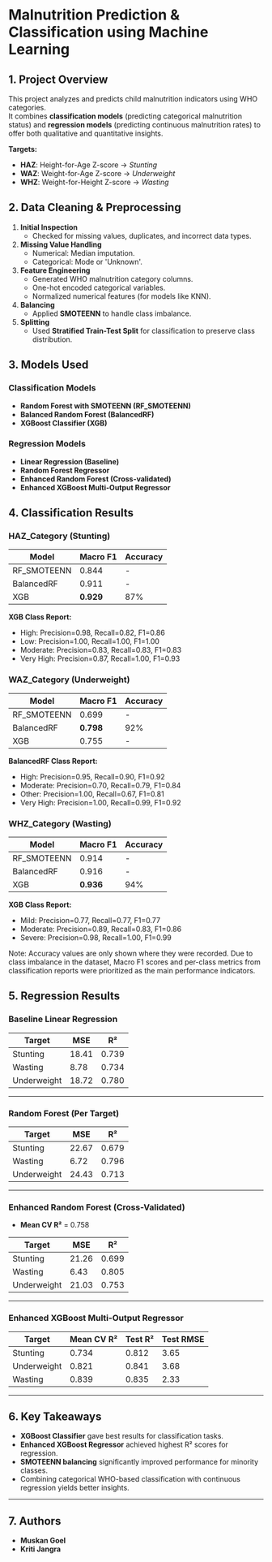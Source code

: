 # Malnutrition Prediction & Classification using Machine Learning

## 1. Project Overview
This project analyzes and predicts child malnutrition indicators using WHO categories.  
It combines **classification models** (predicting categorical malnutrition status) and **regression models** (predicting continuous malnutrition rates) to offer both qualitative and quantitative insights.

**Targets:**
- **HAZ**: Height-for-Age Z-score → *Stunting*
- **WAZ**: Weight-for-Age Z-score → *Underweight*
- **WHZ**: Weight-for-Height Z-score → *Wasting*


## 2. Data Cleaning & Preprocessing
1. **Initial Inspection**
   - Checked for missing values, duplicates, and incorrect data types.
2. **Missing Value Handling**
   - Numerical: Median imputation.
   - Categorical: Mode or 'Unknown'.
3. **Feature Engineering**
   - Generated WHO malnutrition category columns.
   - One-hot encoded categorical variables.
   - Normalized numerical features (for models like KNN).
4. **Balancing**
   - Applied **SMOTEENN** to handle class imbalance.
5. **Splitting**
   - Used **Stratified Train-Test Split** for classification to preserve class distribution.


## 3. Models Used

### Classification Models
- **Random Forest with SMOTEENN (RF_SMOTEENN)**
- **Balanced Random Forest (BalancedRF)**
- **XGBoost Classifier (XGB)**

### Regression Models
- **Linear Regression (Baseline)**
- **Random Forest Regressor**
- **Enhanced Random Forest (Cross-validated)**
- **Enhanced XGBoost Multi-Output Regressor**

## 4. Classification Results

### HAZ_Category (Stunting)
| Model        | Macro F1 | Accuracy |  
|--------------|----------|----------|
| RF_SMOTEENN  | 0.844    | -        |      
| BalancedRF   | 0.911    | -        |       
| XGB          | **0.929**| 87%      | 

**XGB Class Report:**
- High: Precision=0.98, Recall=0.82, F1=0.86
- Low: Precision=1.00, Recall=1.00, F1=1.00
- Moderate: Precision=0.83, Recall=0.83, F1=0.83
- Very High: Precision=0.87, Recall=1.00, F1=0.93


### WAZ_Category (Underweight)
| Model        | Macro F1 | Accuracy | 
|--------------|----------|----------|
| RF_SMOTEENN  | 0.699    | -        |       
| BalancedRF   | **0.798**| 92%      | 
| XGB          | 0.755    | -        |       

**BalancedRF Class Report:**
- High: Precision=0.95, Recall=0.90, F1=0.92
- Moderate: Precision=0.70, Recall=0.79, F1=0.84
- Other: Precision=1.00, Recall=0.67, F1=0.81
- Very High: Precision=1.00, Recall=0.99, F1=0.92


### WHZ_Category (Wasting)
| Model        | Macro F1 | Accuracy | 
|--------------|----------|----------|
| RF_SMOTEENN  | 0.914    | -        |      
| BalancedRF   | 0.916    | -        |       
| XGB          | **0.936**| 94%      | 

**XGB Class Report:**
- Mild: Precision=0.77, Recall=0.77, F1=0.77
- Moderate: Precision=0.89, Recall=0.83, F1=0.86
- Severe: Precision=0.98, Recall=1.00, F1=0.99

Note: Accuracy values are only shown where they were recorded. Due to class imbalance in the dataset, Macro F1 scores and per-class metrics from classification reports were prioritized as the main performance indicators.

## 5. Regression Results

### Baseline Linear Regression
| Target       | MSE    | R²    |
|--------------|--------|-------|
| Stunting     | 18.41  | 0.739 |
| Wasting      | 8.78   | 0.734 |
| Underweight  | 18.72  | 0.780 |

---

### Random Forest (Per Target)
| Target       | MSE    | R²    |
|--------------|--------|-------|
| Stunting     | 22.67  | 0.679 |
| Wasting      | 6.72   | 0.796 |
| Underweight  | 24.43  | 0.713 |

---

### Enhanced Random Forest (Cross-Validated)
- **Mean CV R²** = 0.758

| Target       | MSE    | R²    |
|--------------|--------|-------|
| Stunting     | 21.26  | 0.699 |
| Wasting      | 6.43   | 0.805 |
| Underweight  | 21.03  | 0.753 |

---

### Enhanced XGBoost Multi-Output Regressor
| Target       | Mean CV R² | Test R² | Test RMSE |
|--------------|------------|---------|-----------|
| Stunting     | 0.734      | 0.812   | 3.65      |
| Underweight  | 0.821      | 0.841   | 3.68      |
| Wasting      | 0.839      | 0.835   | 2.33      |

---

## 6. Key Takeaways
- **XGBoost Classifier** gave best results for classification tasks.
- **Enhanced XGBoost Regressor** achieved highest R² scores for regression.
- **SMOTEENN balancing** significantly improved performance for minority classes.
- Combining categorical WHO-based classification with continuous regression yields better insights.

---

## 7. Authors
- **Muskan Goel**  
- **Kriti Jangra**
